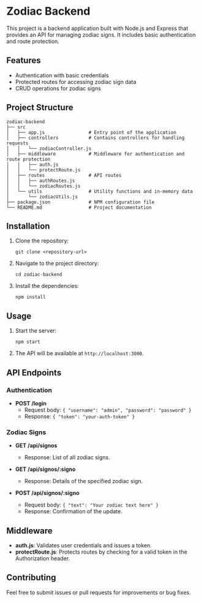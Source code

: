 # Zodiac Backend

This project is a backend application built with Node.js and Express that provides an API for managing zodiac signs. It includes basic authentication and route protection.

## Features

- Authentication with basic credentials
- Protected routes for accessing zodiac sign data
- CRUD operations for zodiac signs

## Project Structure

```
zodiac-backend
├── src
│   ├── app.js                # Entry point of the application
│   ├── controllers           # Contains controllers for handling requests
│   │   └── zodiacController.js
│   ├── middleware            # Middleware for authentication and route protection
│   │   ├── auth.js
│   │   └── protectRoute.js
│   ├── routes                # API routes
│   │   ├── authRoutes.js
│   │   └── zodiacRoutes.js
│   └── utils                 # Utility functions and in-memory data
│       └── zodiacUtils.js
├── package.json              # NPM configuration file
└── README.md                 # Project documentation
```

## Installation

1. Clone the repository:
   ```
   git clone <repository-url>
   ```
2. Navigate to the project directory:
   ```
   cd zodiac-backend
   ```
3. Install the dependencies:
   ```
   npm install
   ```

## Usage

1. Start the server:
   ```
   npm start
   ```
2. The API will be available at `http://localhost:3000`.

## API Endpoints

### Authentication

- **POST /login**
  - Request body: `{ "username": "admin", "password": "password" }`
  - Response: `{ "token": "your-auth-token" }`

### Zodiac Signs

- **GET /api/signos**
  - Response: List of all zodiac signs.

- **GET /api/signos/:signo**
  - Response: Details of the specified zodiac sign.

- **POST /api/signos/:signo**
  - Request body: `{ "text": "Your zodiac text here" }`
  - Response: Confirmation of the update.

## Middleware

- **auth.js**: Validates user credentials and issues a token.
- **protectRoute.js**: Protects routes by checking for a valid token in the Authorization header.

## Contributing

Feel free to submit issues or pull requests for improvements or bug fixes.